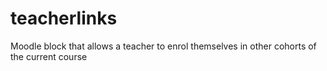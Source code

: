 teacherlinks
============

Moodle block that allows a teacher to enrol themselves in other cohorts of the current course

